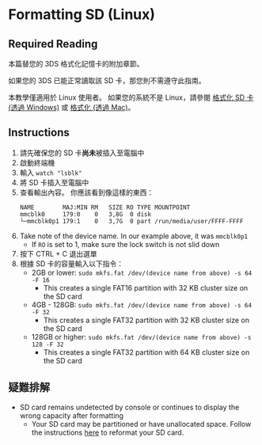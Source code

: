 # Formatting SD (Linux)

## Required Reading

本篇替您的 3DS 格式化記憶卡的附加章節。

如果您的 3DS 已能正常讀取該 SD 卡，那您則不需遵守此指南。

本教學僅適用於 Linux 使用者。 如果您的系統不是 Linux，請參閱 [格式化 SD 卡 (透過 Windows)](formatting-sd-\(windows\)) 或 [格式化 (透過 Mac)](formatting-sd-\(mac\))。

## Instructions

1. 請先確保您的 SD 卡**尚未**被插入至電腦中
2. 啟動終端機
3. 輸入 `watch "lsblk"`
4. 將 SD 卡插入至電腦中
5. 查看輸出內容。 你應該看到像這樣的東西：
    ```
    NAME        MAJ:MIN RM   SIZE RO TYPE MOUNTPOINT
    mmcblk0     179:0    0   3,8G  0 disk
    └─mmcblk0p1 179:1    0   3,7G  0 part /run/media/user/FFFF-FFFF
    ```
6. Take note of the device name. In our example above, it was `mmcblk0p1`
    - If `RO` is set to 1, make sure the lock switch is not slid down
7. 按下 CTRL + C 退出選單
8. 根據 SD 卡的容量輸入以下指令：
    - 2GB or lower: `sudo mkfs.fat /dev/(device name from above) -s 64 -F 16`
        - This creates a single FAT16 partition with 32 KB cluster size on the SD card
    - 4GB - 128GB: `sudo mkfs.fat /dev/(device name from above) -s 64 -F 32`
        - This creates a single FAT32 partition with 32 KB cluster size on the SD card
    - 128GB or higher: `sudo mkfs.fat /dev/(device name from above) -s 128 -F 32`
        - This creates a single FAT32 partition with 64 KB cluster size on the SD card

## 疑難排解

- SD card remains undetected by console or continues to display the wrong capacity after formatting
    - Your SD card may be partitioned or have unallocated space. Follow the instructions [here](https://wiki.hacks.guide/wiki/SD_Clean/Linux) to reformat your SD card.
